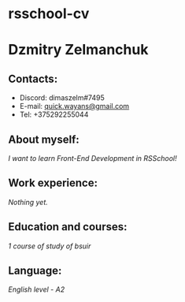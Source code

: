 # rsschool-cv
# Dzmitry Zelmanchuk
## Contacts:
* Discord: dimaszelm#7495 
* E-mail: quick.wayans@gmail.com
* Tel: +375292255044
## About myself:
*I want to learn Front-End Development in RSSchool!*
## Work experience:
*Nothing yet.*
## Education and courses:
*1 course of study of bsuir*
## Language:
*English level - A2*